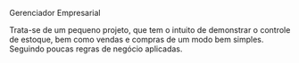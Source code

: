 Gerenciador Empresarial

Trata-se de um pequeno projeto, que tem o intuito de demonstrar o controle de estoque, bem como vendas e compras de um modo bem simples. Seguindo poucas regras de negócio aplicadas.
